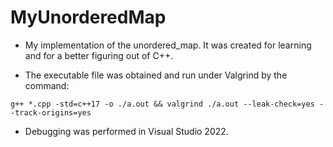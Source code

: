 # MyUnorderedMap

- My implementation of the unordered_map. It was created for learning and for a better figuring out of C++.

- The executable file was obtained and run under Valgrind by the command:
```shell
g++ *.cpp -std=c++17 -o ./a.out && valgrind ./a.out --leak-check=yes --track-origins=yes
```
- Debugging was performed in Visual Studio 2022.

